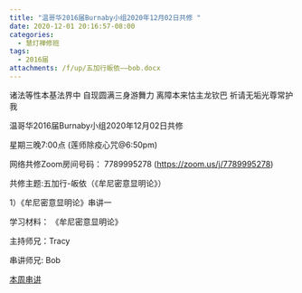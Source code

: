 ```yaml
---
title: "温哥华2016届Burnaby小组2020年12月02日共修 "
date: 2020-12-01 20:16:57-08:00
categories:
  - 慧灯禅修班
tags:
  - 2016届
attachments: /f/up/五加行皈依——bob.docx
---
```

诸法等性本基法界中 自现圆满三身游舞力 离障本来怙主龙钦巴 祈请无垢光尊常护我

温哥华2016届Burnaby小组2020年12月02日共修 

星期三晚7:00点 (莲师除疫心咒@6:50pm)

网络共修Zoom房间号码： 7789995278 (<https://zoom.us/j/7789995278>)

共修主题:五加行-皈依（《牟尼密意显明论》）
 

1）《牟尼密意显明论》串讲一


学习材料：
《牟尼密意显明论》



主持师兄：Tracy

串讲师兄: Bob

[本周串讲](/f/up/五加行皈依——bob)
